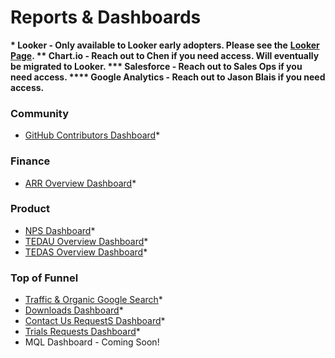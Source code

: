 # Reports & Dashboards

**\* Looker - Only available to Looker early adopters. Please see the** [**Looker Page**](https://handbook.mattermost.com/operations/business-operations/analytics/looker)**.                              \*\* Chart.io - Reach out to Chen if you need access.  Will eventually be migrated to Looker.                                                    \*\*\* Salesforce - Reach out to Sales Ops if you need access.                                                                                                                                                      \*\*\*\* Google Analytics - Reach out to Jason Blais if you need access.**  

### Community

* [GitHub Contributors Dashboard](https://mattermost.looker.com/dashboards/15)\*

### Finance

* [ARR Overview Dashboard](https://mattermost.looker.com/dashboards/14)\*

### Product

* [NPS Dashboard](https://mattermost.looker.com/dashboards/16)\*
* [TEDAU Overview Dashboard](https://mattermost.looker.com/dashboards/29)\*
* [TEDAS Overview Dashboard](https://mattermost.looker.com/dashboards/28)\*

### Top of Funnel

* [Traffic & Organic Google Search](https://mattermost.looker.com/dashboards/5)\*
* [Downloads Dashboard](https://mattermost.looker.com/dashboards/11)\*
* [Contact Us RequestS Dashboard](https://mattermost.looker.com/dashboards/25)\*
* [Trials Requests Dashboard](https://mattermost.looker.com/dashboards/23)\*
* MQL Dashboard - Coming Soon!




